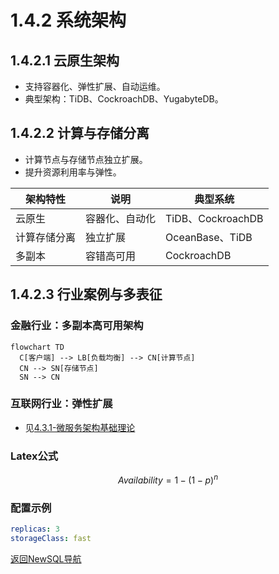 # 1.4.2 系统架构

## 1.4.2.1 云原生架构
- 支持容器化、弹性扩展、自动运维。
- 典型架构：TiDB、CockroachDB、YugabyteDB。

## 1.4.2.2 计算与存储分离
- 计算节点与存储节点独立扩展。
- 提升资源利用率与弹性。

| 架构特性 | 说明 | 典型系统 |
|----------|------|----------|
| 云原生   | 容器化、自动化 | TiDB、CockroachDB |
| 计算存储分离 | 独立扩展 | OceanBase、TiDB |
| 多副本   | 容错高可用 | CockroachDB |

## 1.4.2.3 行业案例与多表征

### 金融行业：多副本高可用架构
```mermaid
flowchart TD
  C[客户端] --> LB[负载均衡] --> CN[计算节点]
  CN --> SN[存储节点]
  SN --> CN
```

### 互联网行业：弹性扩展
- 见[4.3.1-微服务架构基础理论](../../4-软件架构与工程/4.3-微服务架构/4.3.1-微服务架构基础理论.md)

### Latex公式
$$
Availability = 1 - (1 - p)^n
$$

### 配置示例
```yaml
replicas: 3
storageClass: fast
```

[返回NewSQL导航](README.md) 